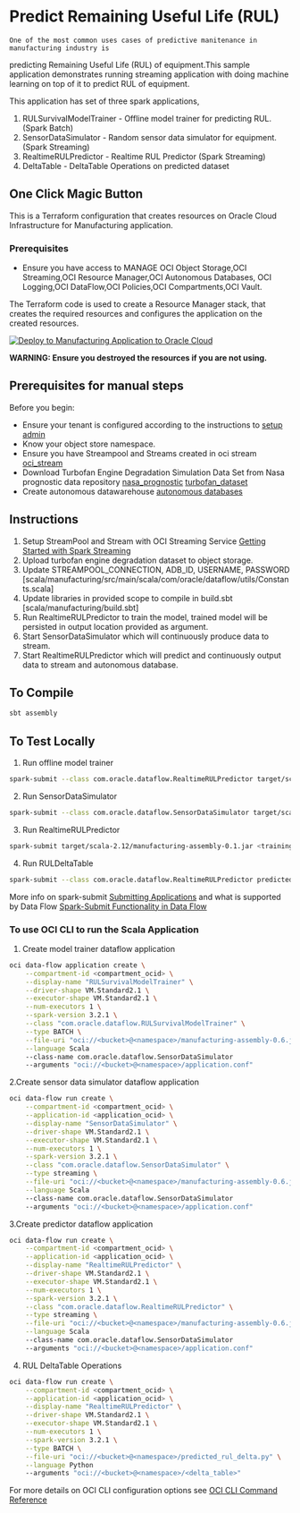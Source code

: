 # Predict Remaining Useful Life (RUL)
    One of the most common uses cases of predictive manitenance in manufacturing industry is 
predicting Remaining Useful Life (RUL) of equipment.This sample application demonstrates running streaming 
application with doing machine learning on top of it to predict RUL of equipment.

This application has set of three spark applications,
1. RULSurvivalModelTrainer - Offline model trainer for predicting RUL.(Spark Batch)
2. SensorDataSimulator     - Random sensor data simulator for equipment.(Spark Streaming)
3. RealtimeRULPredictor    - Realtime RUL Predictor (Spark Streaming)
4. DeltaTable              - DeltaTable Operations on predicted dataset

## One Click Magic Button
This is a Terraform configuration that creates resources on Oracle Cloud Infrastructure for Manufacturing application.

### Prerequisites
  * Ensure you have access to MANAGE OCI Object Storage,OCI Streaming,OCI Resource Manager,OCI Autonomous Databases, 
  OCI Logging,OCI DataFlow,OCI Policies,OCI Compartments,OCI Vault.

The Terraform code is used to create a Resource Manager stack, that creates the required resources and configures the application on the created resources.

[![Deploy to Manufacturing Application to Oracle Cloud](https://oci-resourcemanager-plugin.plugins.oci.oraclecloud.com/latest/deploy-to-oracle-cloud.svg)](https://cloud.oracle.com/resourcemanager/stacks/create?zipUrl=https://github.com/oracle-samples/oracle-dataflow-samples/raw/main/scala/manufacturing/src/manufacturing.zip)

**WARNING: Ensure you destroyed the resources if you are not using.**

## Prerequisites for manual steps
Before you begin:

* Ensure your tenant is configured according to the instructions to [setup admin](https://docs.cloud.oracle.com/en-us/iaas/data-flow/using/dfs_getting_started.htm#set_up_admin)
* Know your object store namespace.
* Ensure you have Streampool and Streams created in oci stream [oci_stream](https://docs.oracle.com/en-us/iaas/Content/Streaming/home.htm)
* Download Turbofan Engine Degradation Simulation Data Set from Nasa prognostic data repository [nasa_prognostic](https://ti.arc.nasa.gov/tech/dash/groups/pcoe/prognostic-data-repository/)
  [turbofan_dataset](https://ti.arc.nasa.gov/c/6/)
* Create autonomous datawarehouse  [autonomous databases](https://www.oracle.com/autonomous-database/autonomous-data-warehouse/)

## Instructions
1. Setup StreamPool and Stream with OCI Streaming Service [Getting Started with Spark Streaming](https://docs.cloud.oracle.com/en-us/iaas/data-flow/using/spark-streaming.htm#streaming-get-started)
2. Upload turbofan engine degradation dataset to object storage.
3. Update STREAMPOOL_CONNECTION, ADB_ID, USERNAME, PASSWORD [scala/manufacturing/src/main/scala/com/oracle/dataflow/utils/Constants.scala]
4. Update libraries in provided scope to compile in build.sbt [scala/manufacturing/build.sbt]
5. Run RealtimeRULPredictor to train the model, trained model will be persisted in output location  provided as argument.
6. Start SensorDataSimulator which will continuously produce data to stream.
7. Start RealtimeRULPredictor which will predict and continuously output data to stream and autonomous database.  

## To Compile
```sh
sbt assembly
```

## To Test Locally

1. Run offline model trainer
```sh
spark-submit --class com.oracle.dataflow.RealtimeRULPredictor target/scala-2.12/manufacturing-assembly-0.1.jar application.conf
```

2. Run SensorDataSimulator
```sh
spark-submit --class com.oracle.dataflow.SensorDataSimulator target/scala-2.12/manufacturing-assembly-0.1.jar application.conf
```

3. Run RealtimeRULPredictor
```sh
spark-submit target/scala-2.12/manufacturing-assembly-0.1.jar <training_data> <consumer_checkpoint_location> <models_location> <stream_name> <trigger_interval>
```

4. Run RULDeltaTable
```sh
spark-submit --class com.oracle.dataflow.RealtimeRULPredictor predicted_rul_delta.py application.conf
```

More info on spark-submit [Submitting Applications](https://spark.apache.org/docs/3.0.2/submitting-applications.html) and what is supported by Data Flow [Spark-Submit Functionality in Data Flow](https://docs.oracle.com/en-us/iaas/data-flow/using/spark-submit.htm)

### To use OCI CLI to run the Scala Application

1. Create model trainer dataflow application
```sh
oci data-flow application create \
    --compartment-id <compartment_ocid> \
    --display-name "RULSurvivalModelTrainer" \
    --driver-shape VM.Standard2.1 \
    --executor-shape VM.Standard2.1 \
    --num-executors 1 \
    --spark-version 3.2.1 \
    --class "com.oracle.dataflow.RULSurvivalModelTrainer" \
    --type BATCH \
    --file-uri "oci://<bucket>@<namespace>/manufacturing-assembly-0.6.jar" \
    --language Scala
    --class-name com.oracle.dataflow.SensorDataSimulator
    --arguments "oci://<bucket>@<namespace>/application.conf"
```

2.Create sensor data simulator dataflow application
```sh
oci data-flow run create \
    --compartment-id <compartment_ocid> \
    --application-id <application_ocid> \
    --display-name "SensorDataSimulator" \
    --driver-shape VM.Standard2.1 \
    --executor-shape VM.Standard2.1 \
    --num-executors 1 \
    --spark-version 3.2.1 \
    --class "com.oracle.dataflow.SensorDataSimulator" \
    --type streaming \
    --file-uri "oci://<bucket>@<namespace>/manufacturing-assembly-0.6.jar" \
    --language Scala
    --class-name com.oracle.dataflow.SensorDataSimulator
    --arguments "oci://<bucket>@<namespace>/application.conf"
```

3.Create predictor dataflow application
```sh
oci data-flow run create \
    --compartment-id <compartment_ocid> \
    --application-id <application_ocid> \
    --display-name "RealtimeRULPredictor" \
    --driver-shape VM.Standard2.1 \
    --executor-shape VM.Standard2.1 \
    --num-executors 1 \
    --spark-version 3.2.1 \
    --class "com.oracle.dataflow.RealtimeRULPredictor" \
    --type streaming \
    --file-uri "oci://<bucket>@<namespace>/manufacturing-assembly-0.6.jar" \
    --language Scala
    --class-name com.oracle.dataflow.SensorDataSimulator
    --arguments "oci://<bucket>@<namespace>/application.conf"
```

4. RUL DeltaTable Operations
```sh
oci data-flow run create \
    --compartment-id <compartment_ocid> \
    --application-id <application_ocid> \
    --display-name "RealtimeRULPredictor" \
    --driver-shape VM.Standard2.1 \
    --executor-shape VM.Standard2.1 \
    --num-executors 1 \
    --spark-version 3.2.1 \
    --type BATCH \
    --file-uri "oci://<bucket>@<namespace>/predicted_rul_delta.py" \
    --language Python
    --arguments "oci://<bucket>@<namespace>/<delta_table>"
```

For more details on OCI CLI configuration options see [OCI CLI Command Reference ](https://docs.oracle.com/en-us/iaas/tools/oci-cli/3.4.4/oci_cli_docs/cmdref/data-flow/application/create.html)